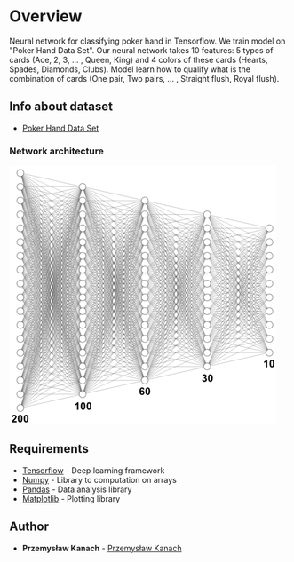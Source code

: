 # Overview

Neural network for classifying poker hand in Tensorflow. We train model on "Poker Hand Data Set". Our neural network takes 10 features: 5 types of cards (Ace, 2, 3, ... , Queen, King) and 4 colors of these cards (Hearts, Spades, Diamonds, Clubs). Model learn how to qualify what is the combination of cards (One pair, Two pairs, ... , Straight flush, Royal flush).

## Info about dataset

* [Poker Hand Data Set](https://archive.ics.uci.edu/ml/datasets/Poker+Hand)

### Network architecture

![Network architecture](/poker_architecture.png)

## Requirements

* [Tensorflow](https://www.tensorflow.org) - Deep learning framework
* [Numpy](http://www.numpy.org) - Library to computation on arrays
* [Pandas](https://pandas.pydata.org) - Data analysis library
* [Matplotlib](https://matplotlib.org) - Plotting library

## Author

* **Przemysław Kanach** - [Przemysław Kanach](https://github.com/Przemoo16)
